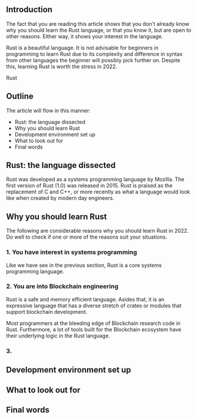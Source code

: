 ## Introduction
The fact that you are reading this article shows that you don't already know why
you should learn the Rust language, or that you know it, but are open to other 
reasons. Either way, it shows your interest in the language.

Rust is a beautiful language. It is not advisable for beginners in programming 
to learn Rust due to its complexity and difference in syntax from other 
languages the beginner will possibly pick further on. Despite this, learning
Rust is worth the stress in 2022.

Rust 
## Outline
The article will flow in this manner:
- Rust: the language dissected
- Why you should learn Rust
- Development environment set up
- What to look out for
- Final words

## Rust: the language dissected
Rust was developed as a systems programming language by Mozilla. The first 
version of Rust (1.0) was released in 2015. Rust is praised as the replacement
of C and C++, or more recently as what a language would look like when created
by modern day engineers.

## Why you should learn Rust
The following are considerable reasons why you should learn Rust in 2022. Do 
well to check if one or more of the reasons suit your situations.
### 1. You have interest in systems programming
Like we have see in the previous section, Rust is a core systems programming
language.
### 2. You are into Blockchain engineering
Rust is a safe and memory efficient language. Asides that, it is an expressive
language that has a diverse stretch of crates or modules that support blockchain
development. 

Most programmers at the bleeding edge of Blockchain research code in Rust. 
Furthermore, a lot of tools built for the Blockchain ecosystem have their 
underlying logic in the Rust language.

### 3. 

## Development environment set up

## What to look out for

## Final words